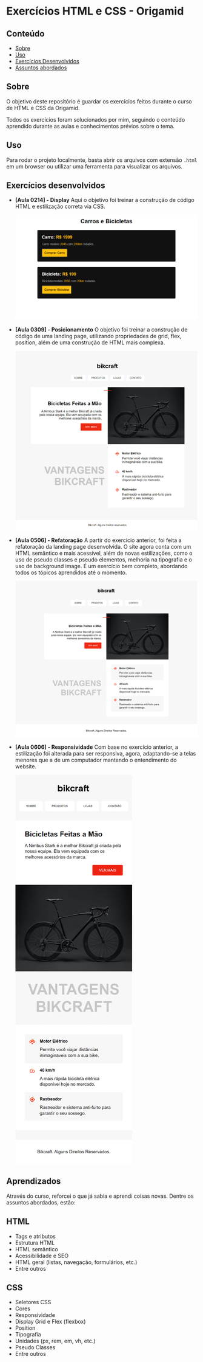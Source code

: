 # Exercícios HTML e CSS - Origamid

## Conteúdo

- [Sobre](#sobre)
- [Uso](#uso)
- [Exercícios Desenvolvidos](#exercicios)
- [Assuntos abordados](#aprendizados)

## Sobre <a name = "sobre"></a>

O objetivo deste repositório é guardar os exercícios feitos durante o curso de HTML e CSS da Origamid.

Todos os exercícios foram solucionados por mim, seguindo o conteúdo aprendido durante as aulas e conhecimentos prévios sobre o tema.

## Uso <a name = "uso"></a>

Para rodar o projeto localmente, basta abrir os arquivos com extensão `.html` em um browser ou utilizar uma ferramenta para visualizar os arquivos.

## Exercícios desenvolvidos <a name = "exercicios"></a>

- **[Aula 0214] - Display**
  Aqui o objetivo foi treinar a construção de código HTML e estilização correta via CSS.

  ![Imagem exercício display](/0214-exercicio-display/exercicio-display.png)

- **[Aula 0309] - Posicionamento**
  O objetivo foi treinar a construção de código de uma landing page, utilizando propriedades de grid, flex, position, além de uma construção de HTML mais complexa.

  ![Imagem exercício posicionamento](/0309-exercicio-posicionamento/exercicio-posicionamento.png)

- **[Aula 0506] - Refatoração**
  A partir do exercício anterior, foi feita a refatoração da landing page desenvolvida. O site agora conta com um HTML semântico e mais acessível, além de novas estilizações, como o uso de pseudo classes e pseudo elementos, melhoria na tipografia e o uso de background image. É um exercício bem completo, abordando todos os tópicos aprendidos até o momento.

  ![Imagem exercício refatoração](/0506-exercicio-refatoracao/exercicio-refatoracao.png)

- **[Aula 0606] - Responsividade**
  Com base no exercício anterior, a estilização foi alterada para ser responsiva, agora, adaptando-se a telas menores que a de um computador mantendo o entendimento do website.

  ![Imagem exercício responsividade](/0606-exercicio-responsividade/exercicio-responsividade.png)

## Aprendizados <a name = "aprendizados"></a>

Através do curso, reforcei o que já sabia e aprendi coisas novas. Dentre os assuntos abordados, estão:

## HTML

- Tags e atributos
- Estrutura HTML
- HTML semântico
- Acessibilidade e SEO
- HTML geral (listas, navegação, formulários, etc.)
- Entre outros

## CSS

- Seletores CSS
- Cores
- Responsividade
- Display Grid e Flex (flexbox)
- Position
- Tipografia
- Unidades (px, rem, em, vh, etc.)
- Pseudo Classes
- Entre outros
